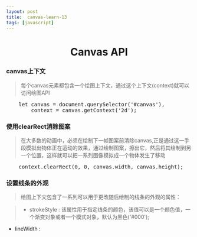 ```yaml
---
layout: post
title:  canvas-learn-13
tags: [javascript]
---
```


<h1 style="text-align:center;">Canvas API</h1>

### canvas上下文

> 每个canvas元素都包含一个绘图上下文，通过这个上下文(context)就可以访问绘图API

<pre>
    let canvas = document.querySelector('#canvas'),
        context = canvas.getContext('2d');
</pre>

### 使用clearRect消除图案

> 在大多数的动画中，必须在绘制下一帧图案前清除canvas,正是通过这一手段模拟出物体正在运动的效果，通过绘制图案，擦出它，然后将其绘制到另一个位置，这样就可以把一系列图像模拟成一个物体发生了移动

<pre>
    context.clearRect(0, 0, canvas.width, canvas.height);
</pre>

### 设置线条的外观

> 绘图上下文包含了一系列可以用于更改随后绘制的线条的外观的属性：

> * strokeStyle : 该属性用于指定线条的颜色，该值可以是一个颜色值，一个渐变对象或者一个模式对象，默认为黑色('#000');
* lineWidth :